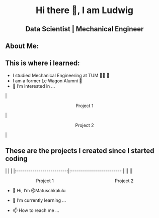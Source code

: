 <h1 align= "center">Hi there 👋, I am Ludwig</h1>
<h2 align= "center">Data Scientist | Mechanical Engineer</h2>

<h2 align = left>About Me:</h2>

<h2 align = left>This is where i learned:</h2>

- I studied Mechanical Engineering at TUM :man_mechanic: :mechanical_arm:
- I am a former Le Wagon Alumni :bus:
- 👀 I’m interested in ...


|<p align= "center" width = "500">Project 1</p>|<p align= "center">Project 2</p>|



<div align= "left">   
    <h2>These are the projects I created since I started coding</h2>
    | | |
    |:-------------------------:|:-------------------------:|
    |<div align= "left", style = "width :50%; float: left">
        <p align= "center">Project 1</p>
    </div>|
    |<div align= "right", , style = "width :50%; float: right">
        <p align= "center">Project 2</p>
    </div>|
</div>


- 👋 Hi, I’m @Matuschkalulu

- 🌱 I’m currently learning ...

- 📫 How to reach me ...

<!---
Matuschkalulu/Matuschkalulu is a ✨ special ✨ repository because its `README.md` (this file) appears on your GitHub profile.
You can click the Preview link to take a look at your changes.
--->
